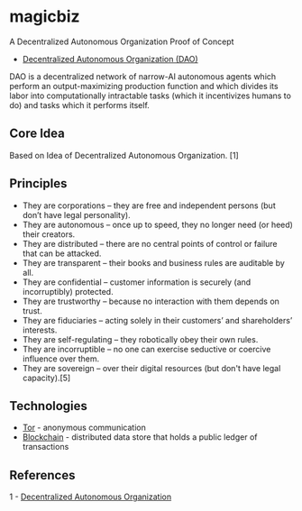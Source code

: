 # magicbiz

A Decentralized Autonomous Organization Proof of Concept

- [Decentralized Autonomous Organization (DAO)](https://en.wikipedia.org/wiki/Decentralized_Autonomous_Organization)

DAO is a decentralized network of narrow-AI autonomous agents which perform an output-maximizing production function and which divides its labor into computationally intractable tasks (which it incentivizes humans to do) and tasks which it performs itself.

## Core Idea

Based on Idea of Decentralized Autonomous Organization. [1]


## Principles

- They are corporations – they are free and independent persons (but don’t have legal personality).
- They are autonomous – once up to speed, they no longer need (or heed) their creators.
- They are distributed – there are no central points of control or failure that can be attacked.
- They are transparent – their books and business rules are auditable by all.
- They are confidential – customer information is securely (and incorruptibly) protected.
- They are trustworthy – because no interaction with them depends on trust.
- They are fiduciaries – acting solely in their customers’ and shareholders’ interests.
- They are self-regulating – they robotically obey their own rules.
- They are incorruptible – no one can exercise seductive or coercive influence over them.
- They are sovereign – over their digital resources (but don't have legal capacity).[5]

## Technologies 

- [Tor](https://en.wikipedia.org/wiki/Tor_(anonymity_network)) - anonymous communication
- [Blockchain](https://en.wikipedia.org/wiki/Block_chain_(database)) - distributed data store that holds a public ledger of transactions  

## References

1 - [Decentralized Autonomous Organization](https://en.wikipedia.org/wiki/Decentralized_Autonomous_Organization)
